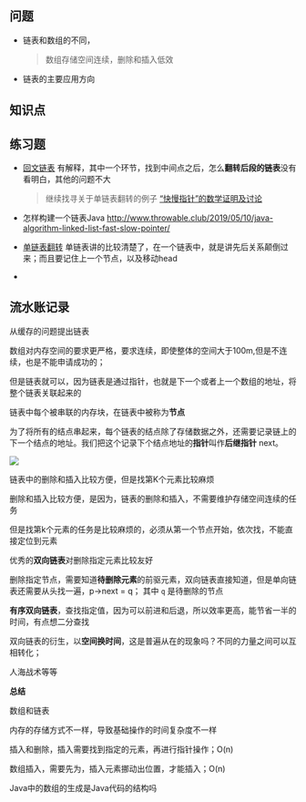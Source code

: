 ## 问题

- 链表和数组的不同，

  > 数组存储空间连续，删除和插入低效

- 链表的主要应用方向

## 知识点



## 练习题

- [回文链表](https://juejin.im/post/5df90678f265da339772a61c) 有解释，其中一个环节，找到中间点之后，怎么**翻转后段的链表**没有看明白，其他的问题不大

  > 继续找寻关于单链表翻转的例子 [“快慢指针”的数学证明及讨论](https://zhuanlan.zhihu.com/p/60736361)

- 怎样构建一个链表Java http://www.throwable.club/2019/05/10/java-algorithm-linked-list-fast-slow-pointer/

- [单链表翻转](https://www.jianshu.com/p/bd6a64d36916) 单链表讲的比较清楚了，在一个链表中，就是讲先后关系颠倒过来；而且要记住上一个节点，以及移动head

- 

## 流水账记录

从缓存的问题提出链表

数组对内存空间的要求更严格，要求连续，即使整体的空间大于100m,但是不连续，也是不能申请成功的；

但是链表就可以，因为链表是通过指针，也就是下一个或者上一个数组的地址，将整个链表关联起来的

链表中每个被串联的内存块，在链表中被称为**节点**

为了将所有的结点串起来，每个链表的结点除了存储数据之外，还需要记录链上的下一个结点的地址。我们把这个记录下个结点地址的**指针**叫作**后继指针** next。

![](https://user-gold-cdn.xitu.io/2020/1/9/16f87cc7df48a986?w=1142&h=399&f=jpeg&s=45508)

链表中的删除和插入比较方便，但是找第K个元素比较麻烦

删除和插入比较方便，是因为，链表的删除和插入，不需要维护存储空间连续的任务

但是找第k个元素的任务是比较麻烦的，必须从第一个节点开始，依次找，不能直接定位到元素

优秀的**双向链表**对删除指定元素比较友好

删除指定节点，需要知道**待删除元素**的前驱元素，双向链表直接知道，但是单向链表还需要从头找一遍，p->next = q； 其中 `q` 是待删除的节点

**有序双向链表**，查找指定值，因为可以前进和后退，所以效率更高，能节省一半的时间，有点想二分查找

双向链表的衍生，以**空间换时间**，这是普遍从在的现象吗？不同的力量之间可以互相转化；

人海战术等等

**总结**

数组和链表

内存的存储方式不一样，导致基础操作的时间复杂度不一样

插入和删除，插入需要找到指定的元素，再进行指针操作；O(n)

数组插入，需要先为，插入元素挪动出位置，才能插入；O(n)

Java中的数组的生成是Java代码的结构吗

